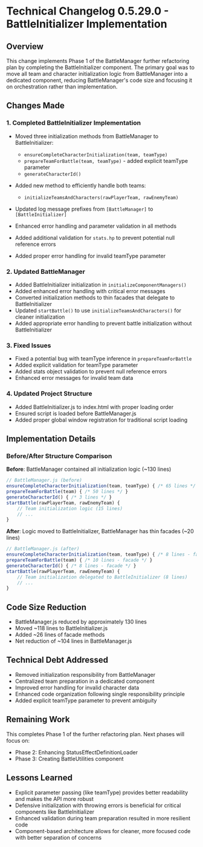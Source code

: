 # Technical Changelog 0.5.29.0 - BattleInitializer Implementation

## Overview

This change implements Phase 1 of the BattleManager further refactoring plan by completing the BattleInitializer component. The primary goal was to move all team and character initialization logic from BattleManager into a dedicated component, reducing BattleManager's code size and focusing it on orchestration rather than implementation.

## Changes Made

### 1. Completed BattleInitializer Implementation

- Moved three initialization methods from BattleManager to BattleInitializer:
  - `ensureCompleteCharacterInitialization(team, teamType)`
  - `prepareTeamForBattle(team, teamType)` - added explicit teamType parameter
  - `generateCharacterId()`

- Added new method to efficiently handle both teams:
  - `initializeTeamsAndCharacters(rawPlayerTeam, rawEnemyTeam)`

- Updated log message prefixes from `[BattleManager]` to `[BattleInitializer]`
- Enhanced error handling and parameter validation in all methods
- Added additional validation for `stats.hp` to prevent potential null reference errors
- Added proper error handling for invalid teamType parameter

### 2. Updated BattleManager

- Added BattleInitializer initialization in `initializeComponentManagers()`
- Added enhanced error handling with critical error messages
- Converted initialization methods to thin facades that delegate to BattleInitializer
- Updated `startBattle()` to use `initializeTeamsAndCharacters()` for cleaner initialization
- Added appropriate error handling to prevent battle initialization without BattleInitializer

### 3. Fixed Issues

- Fixed a potential bug with teamType inference in `prepareTeamForBattle`
- Added explicit validation for teamType parameter
- Added stats object validation to prevent null reference errors
- Enhanced error messages for invalid team data

### 4. Updated Project Structure

- Added BattleInitializer.js to index.html with proper loading order
- Ensured script is loaded before BattleManager.js
- Added proper global window registration for traditional script loading

## Implementation Details

### Before/After Structure Comparison

**Before**: BattleManager contained all initialization logic (~130 lines)
```javascript
// BattleManager.js (before)
ensureCompleteCharacterInitialization(team, teamType) { /* 65 lines */ }
prepareTeamForBattle(team) { /* 50 lines */ }
generateCharacterId() { /* 3 lines */ }
startBattle(rawPlayerTeam, rawEnemyTeam) {
    // Team initialization logic (15 lines)
    // ...
}
```

**After**: Logic moved to BattleInitializer, BattleManager has thin facades (~20 lines)
```javascript
// BattleManager.js (after)
ensureCompleteCharacterInitialization(team, teamType) { /* 8 lines - facade */ }
prepareTeamForBattle(team) { /* 10 lines - facade */ }
generateCharacterId() { /* 8 lines - facade */ }
startBattle(rawPlayerTeam, rawEnemyTeam) {
    // Team initialization delegated to BattleInitializer (8 lines)
    // ...
}
```

## Code Size Reduction

- BattleManager.js reduced by approximately 130 lines
- Moved ~118 lines to BattleInitializer.js
- Added ~26 lines of facade methods
- Net reduction of ~104 lines in BattleManager.js

## Technical Debt Addressed

- Removed initialization responsibility from BattleManager
- Centralized team preparation in a dedicated component
- Improved error handling for invalid character data
- Enhanced code organization following single responsibility principle
- Added explicit teamType parameter to prevent ambiguity

## Remaining Work

This completes Phase 1 of the further refactoring plan. Next phases will focus on:

- Phase 2: Enhancing StatusEffectDefinitionLoader
- Phase 3: Creating BattleUtilities component

## Lessons Learned

- Explicit parameter passing (like teamType) provides better readability and makes the API more robust
- Defensive initialization with throwing errors is beneficial for critical components like BattleInitializer
- Enhanced validation during team preparation resulted in more resilient code
- Component-based architecture allows for cleaner, more focused code with better separation of concerns
